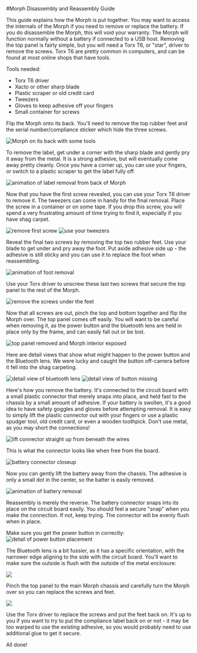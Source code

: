 #Morph Disassembly and Reassembly Guide

This guide explains how the Morph is put together.
You may want to access the internals of the Morph if you need to remove or replace the battery.
If you do disassemble the Morph, this will void your warranty.
The Morph will function normally without a battery if connected to a USB host.
Removing the top panel is fairly simple, but you will need a Torx T6, or "star", driver to remove the screws. Torx T6 are pretty common in computers, and can be found at most online shops that have tools.

Tools needed:
* Torx T6 driver
* Xacto or other sharp blade
* Plastic scraper or old credit card
* Tweezers
* Gloves to keep adhesive off your fingers
* Small container for screws

Flip the Morph onto its back. You'll need to remove the top rubber feet and the serial number/compliance sticker which hide the three screws.

![Morph on its back with some tools](disasm/02_morph_back_tools.jpg)

To remove the label, get under a corner with the sharp blade and gently pry it away from the metal. It is a strong adhesive, but will eventually come away pretty cleanly. Once you have a corner up, you can use your fingers, or switch to a plastic scraper to get the label fully off.

![animation of label removal from back of Morph](disasm/03_remove_label.gif)

Now that you have the first screw revealed, you can use your Torx T6 driver to remove it. The tweezers can come in handy for the final removal. Place the screw in a container or on some tape. If you drop this screw, you will spend a very frustrating amount of time trying to find it, especially if you have shag carpet.

![remove first screw](disasm/08_remove_torx_screw_01.jpg)
![use your tweezers](disasm/09_screw_tweezed.jpg)

Reveal the final two screws by removing the top two rubber feet. Use your blade to get under and pry away the foot. Put aside adhesive side up - the adhesive is still sticky and you can use it to replace the foot when reassembling.

![animation of foot removal](disasm/10_remove_foot.gif)

Use your Torx driver to unscrew these last two screws that secure the top panel to the rest of the Morph.

![remove the screws under the feet](disasm/13_remove_torx_screw_02.jpg)

Now that all screws are out, pinch the top and bottom together and flip the Morph over. The top panel comes off easily. You will want to be careful when removing it, as the power button and the bluetooth lens are held in place only by the frame, and can easily fall out or be lost.

![top panel removed and Morph interior exposed](disasm/14_morph_panel_removed.jpg)

Here are detail views that show what might happen to the power button and the Bluetooth lens. We were lucky and caught the button off-camera before it fell into the shag carpeting.

![detail view of bluetooth lens](disasm/detail_btlensstuck.jpg)
![detail view of button missing](disasm/detail_powerbuttonmissing.jpg)

Here's how you remove the battery. It's connected to the circuit board with a small plastic connector that merely snaps into place, and held fast to the chassis by a small amount of adhesive. If your battery is swollen, it's a good idea to have safety goggles and gloves before attempting removal. It is easy to simply lift the plastic connector out with your fingers or use a plastic spudger tool, old credit card, or even a wooden toothpick. Don't use metal, as you may short the connections!

![lift connector straight up from beneath the wires](disasm/15_remove_battery_01.jpg)

This is what the connector looks like when free from the board.

![battery connector closeup](disasm/16_battery_connector.jpg)

Now you can gently lift the battery away from the chassis. The adhesive is only a small dot in the center, so the batter is easily removed.

![animation of battery removal](disasm/17_remove_battery.gif)

Reassembly is merely the reverse. The battery connector snaps into its place on the circuit board easily. You should feel a secure "snap" when you make the connection. If not, keep trying. The connector will be evenly flush when in place.

Make sure you get the power button in correctly:
![detail of power button placement](disasm/21_power_button_placement.jpg)

The Bluetooth lens is a bit fussier, as it has a specific orientation, with the narrower edge aligning to the side with the circuit board. You'll want to make sure the outside is flush with the outside of the metal enclosure:

![](disasm/22_fit_bt_lens.gif)

Pinch the top panel to the main Morph chassis and carefully turn the Morph over so you can replace the screws and feet.

![](disasm/25_all_screws_out.jpg)

Use the Torx driver to replace the screws and put the feet back on. It's up to you if you want to try to put the compliance label back on or not - it may be too warped to use the existing adhesive, so you would probably need to use additional glue to get it secure.

All done!
